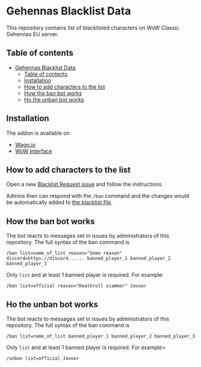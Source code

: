 # Gehennas Blacklist Data

This repository contains list of blacklisted characters on WoW Classic Gehennas EU server.

## Table of contents

- [Gehennas Blacklist Data](#gehennas-blacklist-data)
	- [Table of contents](#table-of-contents)
	- [Installation](#installation)
	- [How to add characters to the list](#how-to-add-characters-to-the-list)
	- [How the ban bot works](#how-the-ban-bot-works)
	- [Ho the unban bot works](#ho-the-unban-bot-works)

## Installation

The addon is available on

- [Wago.io](https://addons.wago.io/addons/blacklist)
- [WoW Interface](https://www.wowinterface.com/downloads/info26376-GehennasBlacklistData.html)

## How to add characters to the list

Open a new [Blacklist Request issue](https://github.com/Gehennas-EU/blacklist/issues/new/choose) and follow the instructions.

Admins then can respond with the `/ban` command and the changes would be automatically added to [the blacklist file](blacklist.lua).

## How the ban bot works

The bot reacts to messages set in issues by administrators of this repository. The full syntax of the ban command is

```
/ban list=name_of_list reason="Some reason" discord=https://discord...... banned_player_1 banned_player_2 banned_player_3
```

Only `list` and at least 1 banned player is required. For example:

```
/ban list=official reason="Deathroll scammer" Javoor
```

## Ho the unban bot works

The bot reacts to messages set in issues by administrators of this repository. The full syntax of the ban command is

```
/ban list=name_of_list banned_player_1 banned_player_2 banned_player_3
```

Only `list` and at least 1 banned player is required. For example>

```
/unban list=official Javoor
```
